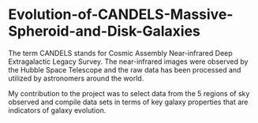 # Evolution-of-CANDELS-Massive-Spheroid-and-Disk-Galaxies

The term CANDELS stands for Cosmic Assembly Near-infrared Deep Extragalactic Legacy Survey. The near-infrared images were observed by the Hubble Space 
Telescope and the raw data has been processed and utilized by astronomers around the world. 

My contribution to the project was to select data from the 5 regions of sky observed and compile data sets in terms of key galaxy properties that are 
indicators of galaxy evolution.
